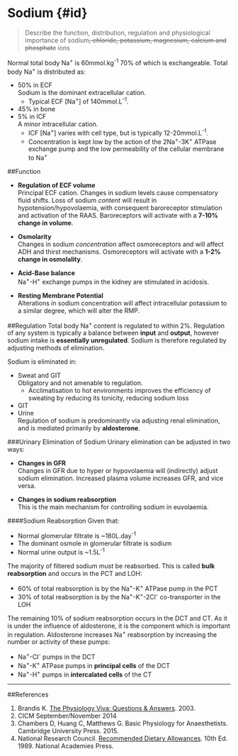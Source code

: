 # Sodium {#id}
> Describe the function, distribution, regulation and physiological importance of sodium~~, chloride, potassium, magnesium, calcium and phosphate~~ ions

Normal total body Na<sup>+</sup> is 60mmol.kg<sup>-1</sup> 70% of which is exchangeable. Total body Na<sup>+</sup> is distributed as:
* 50% in ECF  
Sodium is the dominant extracellular cation.
  * Typical ECF [Na<sup>+</sup>] of 140mmol.L<sup>-1</sup>.
* 45% in bone
* 5% in ICF  
A minor intracellular cation.  
  * ICF [Na<sup>+</sup>] varies with cell type, but is typically 12-20mmol.L<sup>-1</sup>.
  * Concentration is kept low by the action of the 2Na<sup>+</sup>-3K<sup>+</sup> ATPase exchange pump and the low permeability of the cellular membrane to Na<sup>+</sup>



##Function
* **Regulation of ECF volume**  
  Principal ECF cation. Changes in sodium levels cause compensatory fluid shifts. Loss of sodium *content* will result in hypotension/hypovolaemia, with consequent baroreceptor stimulation and activation of the RAAS. Baroreceptors will activate with a **7-10% change in volume**.

* **Osmolarity**  
  Changes in sodium *concentration* affect osmoreceptors and will affect ADH and thirst mechanisms. Osmoreceptors will activate with a **1-2% change in osmolality**.
* **Acid-Base balance**  
  Na<sup>+</sup>-H<sup>+</sup> exchange pumps in the kidney are stimulated in acidosis.

* **Resting Membrane Potential**  
Alterations in sodium concentration will affect intracellular potassium to a similar degree, which will alter the RMP.

##Regulation
Total body Na<sup>+</sup> content is regulated to within 2%. Regulation of any system is typically a balance between **input** and **output**, however sodium intake is **essentially unregulated**. Sodium is therefore regulated by adjusting methods of elimination.


Sodium is eliminated in:
* Sweat and GIT  
Obligatory and not amenable to regulation.
  * Acclimatisation to hot environments improves the efficiency of sweating by reducing its tonicity, reducing sodium loss
* GIT
* Urine  
Regulation of sodium is predominantly via adjusting renal elimination, and is mediated primarily by **aldosterone**.

###Urinary Elimination of Sodium
Urinary elimination can be adjusted in two ways:
* **Changes in GFR**  
Changes in GFR due to hyper or hypovolaemia will (indirectly) adjust sodium elimination. Increased plasma volume increases GFR, and vice versa.

* **Changes in sodium reabsorption**  
This is the main mechanism for controlling sodium in euvolaemia.

####Sodium Reabsorption
Given that:
* Normal glomerular filtrate is ~180L.day<sup>-1</sup> 
* The dominant osmole in glomerular filtrate is sodium
* Normal urine output is ~1.5L<sup>-1</sup>


The majority of filtered sodium must be reabsorbed. This is called **bulk reabsorption** and occurs in the PCT and LOH:
* 60% of total reabsorption is by the Na<sup>+</sup>-K<sup>+</sup> ATPase pump in the PCT
* 30% of total reabsorption is by the Na<sup>+</sup>-K<sup>+</sup>-2Cl<sup>-</sup> co-transporter in the LOH


The remaining 10% of sodium reabsorption occurs in the DCT and CT. As it is under the influence of aldosterone, it is the component which is important in regulation. Aldosterone increases Na<sup>+</sup> reabsorption by increasing the number or activity of these pumps:
* Na<sup>+</sup>-Cl<sup>-</sup> pumps in the DCT
* Na<sup>+</sup>-K<sup>+</sup> ATPase pumps in **principal cells** of the DCT
* Na<sup>+</sup>-H<sup>+</sup> pumps in **intercalated cells** of the CT

---
##References
1. Brandis K. [The Physiology Viva: Questions & Answers](http://www.anaesthesiamcq.com/vivabook.php). 2003.
2. CICM September/November 2014
3. Chambers D, Huang C, Matthews G. Basic Physiology for Anaesthetists. Cambridge University Press. 2015.
4. National Research Council. [Recommended Dietary Allowances](https://www.nap.edu/catalog/1349/recommended-dietary-allowances-10th-edition). 10th Ed. 1989. National Academies Press.